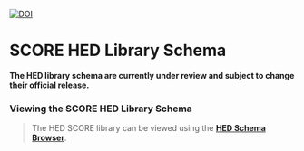 [![DOI](https://zenodo.org/badge/DOI/10.5281/zenodo.7897596.svg)](https://doi.org/10.5281/zenodo.7897596)

# SCORE HED Library Schema

**The HED library schema are currently under review and subject to change
their official release.**

### Viewing the SCORE HED Library Schema
> The HED SCORE library can be viewed using the [**HED Schema Browser**](https://www.hedtags.org/display_hed.html).
